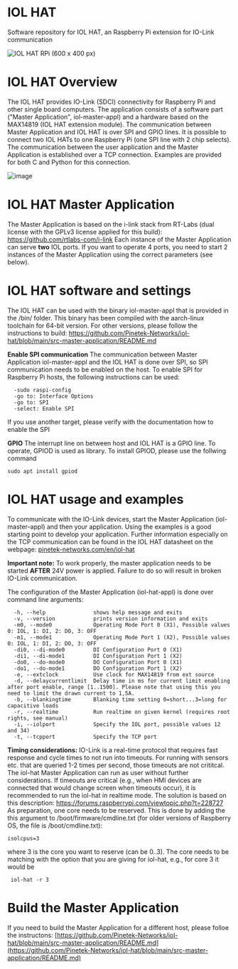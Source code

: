 # IOL HAT
Software repository for IOL HAT, an Raspberry Pi extension for IO-Link communication

![IOL HAT RPi (600 x 400 px)](https://github.com/user-attachments/assets/e64add7d-45a9-483a-b5c1-e328c57330e8)

# IOL HAT Overview
The IOL HAT provides IO-Link (SDCI) connectivity for Raspberry Pi and other single board computers. The application consists of a software part ("Master Application", iol-master-appl) and a hardware based on the MAX14819 (IOL HAT extension module). 
The communication between Master Application and IOL HAT is over SPI and GPIO lines. It is possible to connect two IOL HATs to one Raspberry Pi (one SPI line with 2 chip selects). 
The communication between the user application and the Master Application is established over a TCP connection. Examples are provided for both C and Python for this connection.

![image](https://github.com/Pinetek-Networks/iol-hat/assets/116767503/4d07e1c6-1d9f-4f4e-bbbb-611436dbf62c)

# IOL HAT Master Application 

The Master Application is based on the i-link stack from RT-Labs (dual license with the  GPLv3 license applied for this build): https://github.com/rtlabs-com/i-link
Each instance of the Master Application can serve **two** IOL ports. If you want to operate 4 ports, you need to start 2 instances of the Master Application using the correct parameters (see below).

# IOL HAT software and settings
The IOL HAT can be used with the binary iol-master-appl that is provided in the /bin/ folder. This binary has been compiled with the aarch-linux toolchain for 64-bit version. For other versions, please follow the instructions to build: https://github.com/Pinetek-Networks/iol-hat/blob/main/src-master-application/README.md

**Enable SPI communication**
The communication between Master Application iol-master-appl and the IOL HAT is done over SPI, so SPI communication needs to be enabled on the host.
To enable SPI for Raspberry Pi hosts, the following instructions can be used:
```
  -sudo raspi-config
  -go to: Interface Options
  -go to: SPI
  -select: Enable SPI
```
If you use another target, please verify with the documentation how to enable the SPI

**GPIO**
The interrupt line on between host and IOL HAT is a GPIO line. To operate, GPIOD is used as library.
To install GPIOD, please use the follwing command
```
sudo apt install gpiod	
```
# IOL HAT usage and examples
To communicate with the IO-Link devices, start the Master Application (iol-master-appl) and then your application. Using the examples is a good starting point to develop your application.
Further information especially on the TCP communication can be found in the IOL HAT datasheet on the webpage: [pinetek-networks.com/en/iol-hat](https://pinetek-networks.com/en/iol-hat/)

**Important note:**
To work properly, the master application needs to be started **AFTER** 24V power is applied. Failure to do so will result in broken IO-Link communication.

The configuration of the Master Application (iol-hat-appl) is done over command line arguments:
```
  -h, --help               shows help message and exits 
  -v, --version            prints version information and exits 
  -m0, --mode0             Operating Mode Port 0 (X1), Possible values 0: IOL, 1: DI, 2: DO, 3: OFF 
  -m1, --mode1             Operating Mode Port 1 (X2), Possible values 0: IOL, 1: DI, 2: DO, 3: OFF 
  -di0, --di-mode0         DI Configuration Port 0 (X1) 
  -di1, --di-mode1         DI Configuration Port 1 (X2) 
  -do0, --do-mode0         DO Configuration Port 0 (X1) 
  -do1, --do-mode1         DO Configuration Port 1 (X2) 
  -e, --extclock           Use clock for MAX14819 from ext source 
  -d, --delaycurrentlimit  Delay time in ms for current limit enabling after port enable, range [1..1500]. Please note that using this you need to limit the drawn current to 1,5A.  
  -b, --blankingtime       Blanking time setting 0=short...3=long for capacitive loads 
  -r, --realtime           Run realtime on given kernel (requires root rights, see manual) 
  -i, --iolport            Specify the IOL port, possible values 12 and 34) 
  -t, --tcpport            Specify the TCP port
```
**Timing considerations:**
IO-Link is a real-time protocol that requires fast response and cycle times to not run into timeouts. For running with sensors etc. that are queried 1-2 times per second, those timeouts are not crititcal. The iol-hat Master Application can run as user without further considerations.
If timeouts are critical (e.g., when HMI devices are connected that would change screen when timeouts occur), it is recommended to run the iol-hat in realtime mode. The solution is based on this description: https://forums.raspberrypi.com/viewtopic.php?t=228727
As preparation, one core needs to be reserved. This is done by adding the this argument to /boot/firmware/cmdline.txt (for older versions of Raspberry OS, the file is /boot/cmdline.txt):
```
isolcpus=3
```
where 3 is the core you want to reserve (can be 0..3). The core needs to be matching with the option that you are giving for iol-hat, e.g., for core 3 it would be 
```
 iol-hat -r 3
```


# Build the Master Application
If you need to build the Master Application for a different host, please folloe the instructons: [https://github.com/Pinetek-Networks/iol-hat/blob/main/src-master-application/README.md](https://github.com/Pinetek-Networks/iol-hat/blob/main/src-master-application/README.md)
